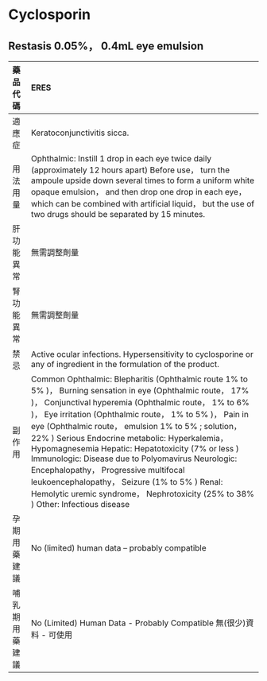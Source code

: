 # Cyclosporin

## Restasis 0.05%， 0.4mL eye emulsion

| 藥品代碼       | ERES                                                                                                                                                                                                                                                                                                                                                                                                                                                                                                                                                                                                                              |
|:---------------|:----------------------------------------------------------------------------------------------------------------------------------------------------------------------------------------------------------------------------------------------------------------------------------------------------------------------------------------------------------------------------------------------------------------------------------------------------------------------------------------------------------------------------------------------------------------------------------------------------------------------------------|
| 適應症         | Keratoconjunctivitis sicca.                                                                                                                                                                                                                                                                                                                                                                                                                                                                                                                                                                                                       |
| 用法用量       | Ophthalmic: Instill 1 drop in each eye twice daily (approximately 12 hours apart) Before use， turn the ampoule upside down several times to form a uniform white opaque emulsion， and then drop one drop in each eye， which can be combined with artificial liquid， but the use of two drugs should be separated by 15 minutes.                                                                                                                                                                                                                                                                                               |
| 肝功能異常     | 無需調整劑量                                                                                                                                                                                                                                                                                                                                                                                                                                                                                                                                                                                                                      |
| 腎功能異常     | 無需調整劑量                                                                                                                                                                                                                                                                                                                                                                                                                                                                                                                                                                                                                      |
| 禁忌           | Active ocular infections. Hypersensitivity to cyclosporine or any of ingredient in the formulation of the product.                                                                                                                                                                                                                                                                                                                                                                                                                                                                                                                |
| 副作用         | Common Ophthalmic: Blepharitis (Ophthalmic route 1% to 5% )， Burning sensation in eye (Ophthalmic route， 17% )， Conjunctival hyperemia (Ophthalmic route， 1% to 6% )， Eye irritation (Ophthalmic route， 1% to 5% )， Pain in eye (Ophthalmic route， emulsion 1% to 5% ; solution， 22% ) Serious Endocrine metabolic: Hyperkalemia， Hypomagnesemia Hepatic: Hepatotoxicity (7% or less ) Immunologic: Disease due to Polyomavirus Neurologic: Encephalopathy， Progressive multifocal leukoencephalopathy， Seizure (1% to 5% ) Renal: Hemolytic uremic syndrome， Nephrotoxicity (25% to 38% ) Other: Infectious disease |
| 孕期用藥建議   | No (limited) human data – probably compatible                                                                                                                                                                                                                                                                                                                                                                                                                                                                                                                                                                                     |
| 哺乳期用藥建議 | No (Limited) Human Data - Probably Compatible 無(很少)資料 - 可使用                                                                                                                                                                                                                                                                                                                                                                                                                                                                                                                                                               |

